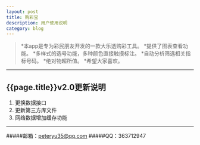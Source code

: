 ```yaml
---
layout: post
title: 购彩宝
description: 用户使用说明
category: blog
---
```


>*本app是专为彩民朋友开发的一款大乐透购彩工具。
>*提供了图表查看功能。
>*多样式的选号功能，多种颜色直接触摸标注。
>*自动分析筛选相关指标号码。
>*绝对物超所值。
>*希望大家喜欢。

***

## {{page.title}}v2.0更新说明
1.  更换数据接口
2.  更新第三方库文件
3.  网络数据增加缓存功能


***
#####邮箱：peteryu35@qq.com
#####QQ：363712947

